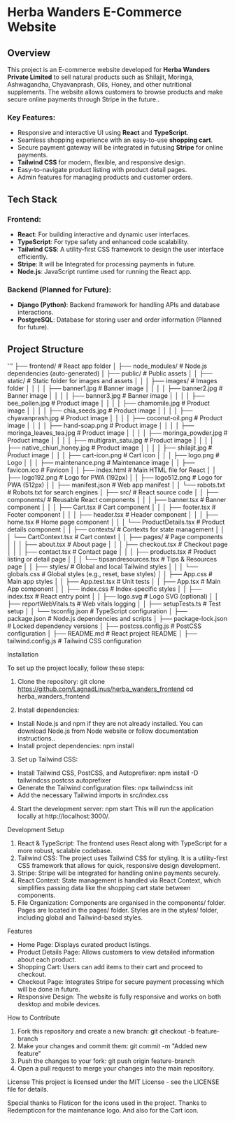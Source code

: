 # Herba Wanders E-Commerce Website

## Overview

This project is an E-commerce website developed for **Herba Wanders Private Limited** to sell natural products such as Shilajit, Moringa, Ashwagandha, Chyavanprash, Oils, Honey, and other nutritional supplements. The website allows customers to browse products and make secure online payments through Stripe in the future.. 

### Key Features:
- Responsive and interactive UI using **React** and **TypeScript**.
- Seamless shopping experience with an easy-to-use **shopping cart**.
- Secure payment gateway will be integrated in futusing **Stripe** for online payments.
- **Tailwind CSS** for modern, flexible, and responsive design.
- Easy-to-navigate product listing with product detail pages.
- Admin features for managing products and customer orders.

## Tech Stack

### Frontend:
- **React**: For building interactive and dynamic user interfaces.
- **TypeScript**: For type safety and enhanced code scalability.
- **Tailwind CSS**: A utility-first CSS framework to design the user interface efficiently.
- **Stripe**: It will be Integrated for processing payments in future.
- **Node.js**: JavaScript runtime used for running the React app.
  
### Backend (Planned for Future):
- **Django (Python)**: Backend framework for handling APIs and database interactions.
- **PostgreSQL**: Database for storing user and order information (Planned for future).

## Project Structure
'''
├── frontend/                        # React app folder
│   ├── node_modules/                 # Node.js dependencies (auto-generated)
│   ├── public/                       # Public assets
│   │   ├── static/                   # Static folder for images and assets
│   │   │   ├── images/               # Images folder
│   │   │   │   ├── banner1.jpg       # Banner image
│   │   │   │   ├── banner2.jpg       # Banner image
│   │   │   │   ├── banner3.jpg       # Banner image
│   │   │   │   ├── bee_pollen.jpg    # Product image
│   │   │   │   ├── chamomile.jpg     # Product image
│   │   │   │   ├── chia_seeds.jpg    # Product image
│   │   │   │   ├── chyavanprash.jpg  # Product image
│   │   │   │   ├── coconut-oil.png  # Product image
│   │   │   │   ├── hand-soap.png     # Product image
│   │   │   │   ├── moringa_leaves_tea.jpg  # Product image
│   │   │   │   ├── moringa_powder.jpg     # Product image
│   │   │   │   ├── multigrain_satu.jpg    # Product image
│   │   │   │   ├── native_chiuri_honey.jpg  # Product image
│   │   │   │   ├── shilajit.jpg      # Product image
│   │   │   ├── cart-icon.png         # Cart icon
│   │   │   ├── logo.png              # Logo
│   │   │   ├── maintenance.png       # Maintenance image
│   │   ├── favicon.ico               # Favicon
│   │   ├── index.html                # Main HTML file for React
│   │   ├── logo192.png               # Logo for PWA (192px)
│   │   ├── logo512.png               # Logo for PWA (512px)
│   │   ├── manifest.json             # Web app manifest
│   │   └── robots.txt                # Robots.txt for search engines
│   ├── src/                          # React source code
│   │   ├── components/               # Reusable React components
│   │   │   ├── banner.tsx            # Banner component
│   │   │   ├── Cart.tsx              # Cart component
│   │   │   ├── footer.tsx            # Footer component
│   │   │   ├── header.tsx            # Header component
│   │   │   ├── home.tsx              # Home page component
│   │   │   └── ProductDetails.tsx    # Product details component
│   │   ├── contexts/                 # Contexts for state management
│   │   │   └── CartContext.tsx       # Cart context
│   │   ├── pages/                    # Page components
│   │   │   ├── about.tsx             # About page
│   │   │   ├── checkout.tsx          # Checkout page
│   │   │   ├── contact.tsx           # Contact page
│   │   │   ├── products.tsx          # Product listing or detail page
│   │   │   └── tipsandresources.tsx  # Tips & Resources page
│   │   ├── styles/                   # Global and local Tailwind styles
│   │   │   └── globals.css           # Global styles (e.g., reset, base styles)
│   │   ├── App.css                   # Main app styles
│   │   ├── App.test.tsx              # Unit tests
│   │   ├── App.tsx                   # Main App component
│   │   ├── index.css                 # Index-specific styles
│   │   ├── index.tsx                 # React entry point
│   │   ├── logo.svg                  # Logo SVG (optional)
│   │   ├── reportWebVitals.ts        # Web vitals logging
│   │   ├── setupTests.ts             # Test setup
│   │   └── tsconfig.json             # TypeScript configuration
│   ├── package.json                  # Node.js dependencies and scripts
│   ├── package-lock.json             # Locked dependency versions
│   ├── postcss.config.js             # PostCSS configuration
│   ├── README.md                     # React project README
│   ├── tailwind.config.js            # Tailwind CSS configuration

Installation

To set up the project locally, follow these steps:

1. Clone the repository:
git clone https://github.com/LagnadLinus/herba_wanders_frontend
cd herba_wanders_frontend

2. Install dependencies:
* Install Node.js and npm if they are not already installed. You can download Node.js from Node website or follow documentation instructions..
* Install project dependencies:
npm install

3. Set up Tailwind CSS:
* Install Tailwind CSS, PostCSS, and Autoprefixer:
npm install -D tailwindcss postcss autoprefixer
* Generate the Tailwind configuration files:
npx tailwindcss init
* Add the necessary Tailwind imports in src/index.css

4. Start the development server:
npm start
This will run the application locally at http://localhost:3000/.

Development Setup

1. React & TypeScript: The frontend uses React along with TypeScript for a more robust, scalable codebase.
2. Tailwind CSS: The project uses Tailwind CSS for styling. It is a utility-first CSS framework that allows for quick, responsive design development.
3. Stripe: Stripe will be integrated for handling online payments securely.
4. React Context: State management is handled via React Context, which simplifies passing data like the shopping cart state between components.
5. File Organization:
Components are organised in the components/ folder.
Pages are located in the pages/ folder.
Styles are in the styles/ folder, including global and Tailwind-based styles.

Features

* Home Page: Displays curated product listings.
* Product Details Page: Allows customers to view detailed information about each product.
* Shopping Cart: Users can add items to their cart and proceed to checkout.
* Checkout Page: Integrates Stripe for secure payment processing which will be done in future.
* Responsive Design: The website is fully responsive and works on both desktop and mobile devices.

How to Contribute

1. Fork this repository and create a new branch:
git checkout -b feature-branch
2. Make your changes and commit them:
git commit -m "Added new feature"
3. Push the changes to your fork:
git push origin feature-branch
4. Open a pull request to merge your changes into the main repository.

License
This project is licensed under the MIT License - see the LICENSE file for details.

Special thanks to Flaticon for the icons used in the project.
Thanks to Redempticon for the maintenance logo. And also for the Cart icon.
